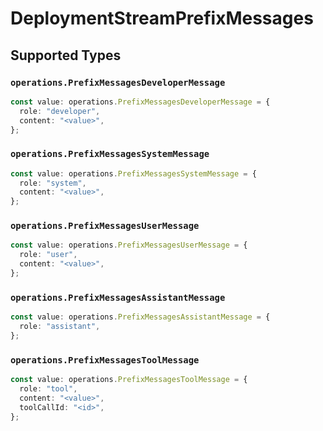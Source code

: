 # DeploymentStreamPrefixMessages


## Supported Types

### `operations.PrefixMessagesDeveloperMessage`

```typescript
const value: operations.PrefixMessagesDeveloperMessage = {
  role: "developer",
  content: "<value>",
};
```

### `operations.PrefixMessagesSystemMessage`

```typescript
const value: operations.PrefixMessagesSystemMessage = {
  role: "system",
  content: "<value>",
};
```

### `operations.PrefixMessagesUserMessage`

```typescript
const value: operations.PrefixMessagesUserMessage = {
  role: "user",
  content: "<value>",
};
```

### `operations.PrefixMessagesAssistantMessage`

```typescript
const value: operations.PrefixMessagesAssistantMessage = {
  role: "assistant",
};
```

### `operations.PrefixMessagesToolMessage`

```typescript
const value: operations.PrefixMessagesToolMessage = {
  role: "tool",
  content: "<value>",
  toolCallId: "<id>",
};
```


